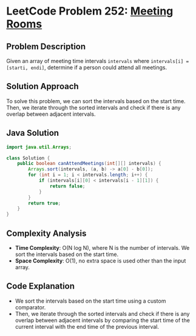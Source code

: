 # LeetCode Problem 252: [Meeting Rooms](https://leetcode.com/problems/meeting-rooms/)

## Problem Description

Given an array of meeting time intervals `intervals` where `intervals[i] = [starti, endi]`, determine if a person could attend all meetings.

## Solution Approach

To solve this problem, we can sort the intervals based on the start time. Then, we iterate through the sorted intervals and check if there is any overlap between adjacent intervals.

## Java Solution

```java
import java.util.Arrays;

class Solution {
    public boolean canAttendMeetings(int[][] intervals) {
        Arrays.sort(intervals, (a, b) -> a[0] - b[0]);
        for (int i = 1; i < intervals.length; i++) {
            if (intervals[i][0] < intervals[i - 1][1]) {
                return false;
            }
        }
        return true;
    }
}
```

## Complexity Analysis

- **Time Complexity**: O(N log N), where N is the number of intervals. We sort the intervals based on the start time.
- **Space Complexity**: O(1), no extra space is used other than the input array.

## Code Explanation

- We sort the intervals based on the start time using a custom comparator.
- Then, we iterate through the sorted intervals and check if there is any overlap between adjacent intervals by comparing the start time of the current interval with the end time of the previous interval.

